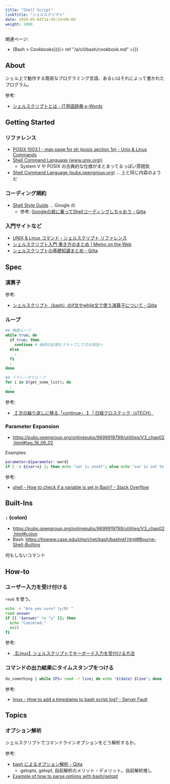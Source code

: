 ```yaml
---
title: "Shell Script"
linkTitle: "シェルスクリプト"
date: 2020-05-04T14:49:53+09:00
weight: 2000
---
```


関連ページ:

- [Bash > Cookbooks]({{< ref "/a/cli/bash/cookbook.md" >}})

## About

シェル上で動作する簡易なプログラミング言語、あるいはそれによって書かれたプログラム。

参考:

- [シェルスクリプトとは - IT用語辞典 e-Words](http://e-words.jp/w/%E3%82%B7%E3%82%A7%E3%83%AB%E3%82%B9%E3%82%AF%E3%83%AA%E3%83%97%E3%83%88.html)

## Getting Started
### リファレンス

- [POSIX 1003.1 - man page for sh (posix section 1p) - Unix & Linux Commands](http://www.unix.com/man-page/posix/1p/sh/)
- [Shell Command Language (www.unix.org))](http://www.unix.org/whitepapers/shdiffs.html)
  - System V や POSIX の古典的な仕様がまとまってるっぽい雰囲気
- [Shell Command Language (pubs.opengroup.org)](https://pubs.opengroup.org/onlinepubs/9699919799/utilities/V3_chap02.html) ... 上と同じ内容のようだ

### コーディング規約

- [Shell Style Guide](https://google.github.io/styleguide/shell.xml "Shell Style Guide") ... Google の
  - 参考: [Googleの肩に乗ってShellコーディングしちゃおう - Qiita](http://qiita.com/laqiiz/items/5f72ca668f1c58176644 "Googleの肩に乗ってShellコーディングしちゃおう - Qiita")

### 入門サイトなど

- [UNIX & Linux コマンド・シェルスクリプト リファレンス](https://shellscript.sunone.me/)
- [シェルスクリプト入門 書き方のまとめ | Memo on the Web](http://motw.mods.jp/shellscript/tutorial.html)
- [シェルスクリプトの基礎知識まとめ - Qiita](https://qiita.com/katsukii/items/383b241209fe96eae6e7)

## Spec
### 演算子

参考:

- [シェルスクリプト（bash）のif文やwhile文で使う演算子について - Qiita](https://qiita.com/egawa_kun/items/196cd354c0d8e4e0fefc)

### ループ

```sh
## 無限ループ
while true; do
  if true; then
    continue # 後続の処理をスキップして次の周回へ
  else
    :
  fi
  :
done

## イテレータでループ
for i in $(get_some_list); do
  :
done
```

参考:

- [【 次の繰り返しに移る「continue」 】 | 日経クロステック（xTECH）](https://xtech.nikkei.com/it/article/COLUMN/20060228/231135/)

### Parameter Expansion

- https://pubs.opengroup.org/onlinepubs/9699919799/utilities/V3_chap02.html#tag_18_06_02

Examples:

```sh
parameter=${parameter:-word}
if [ -z ${var+x} ]; then echo "var is unset"; else echo "var is set to '$var'"; fi
```

参考:

- [shell - How to check if a variable is set in Bash? - Stack Overflow](https://stackoverflow.com/questions/3601515/how-to-check-if-a-variable-is-set-in-bash)

## Built-Ins
### `:` (colon)

- https://pubs.opengroup.org/onlinepubs/9699919799/utilities/V3_chap02.html#colon
- Bash: https://tiswww.case.edu/php/chet/bash/bashref.html#Bourne-Shell-Builtins

何もしないコマンド

## How-to
### ユーザー入力を受け付ける

`read` を使う。

```sh
echo -n "Are you sure? (y/N) "
read answer
if [[ "$answer" != "y" ]]; then
  echo "Canceled."
  exit
fi
```

参考:

- [【Linux】シェルスクリプトでキーボード入力を受付ける方法](https://eng-entrance.com/linux-shellscript-keyboard)

### コマンドの出力結果にタイムスタンプをつける

```sh
do_something | while IFS= read -r line; do echo "$(date) $line"; done
```

参考:

- [linux - How to add a timestamp to bash script log? - Server Fault](https://serverfault.com/questions/310098/how-to-add-a-timestamp-to-bash-script-log "linux - How to add a timestamp to bash script log? - Server Fault")

## Topics
### オプション解析

シェルスクリプトでコマンドラインオプションをどう解析するか。

参考:

- [bash によるオプション解析 - Qiita](http://qiita.com/b4b4r07/items/dcd6be0bb9c9185475bb)
  - getopts, getopt, 自前解析のメリット・デメリット。自前解析推し
- [Example of how to parse options with bash/getopt](https://gist.github.com/cosimo/3760587)
